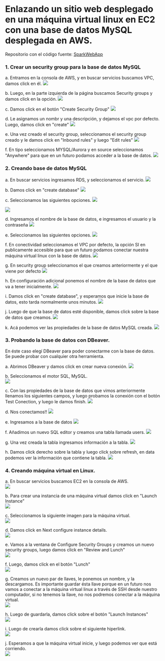# Enlazando un sitio web desplegado en una máquina virtual linux en EC2 con una base de datos MySQL desplegada en AWS.

Repositorio con el código fuente: [SparkWebApp](https://github.com/jcamilovelandiab/SparkWebAppMySQL-AWS)

### 1. Crear un security group para la base de datos MySQL

a. Entramos en la consola de AWS, y en buscar servicios buscamos VPC, damos click en él.
![](https://github.com/jcamilovelandiab/ArchitecturalPatternsAWS/blob/master/EC2-MySQL/images/ec2-mysql1.png)

b. Luego, en la parte izquierda de la página buscamos Security groups y damos click en la opción.
![](https://github.com/jcamilovelandiab/ArchitecturalPatternsAWS/blob/master/EC2-MySQL/images/ec2-mysql2.png)

c. Damos click en el botón "Create Security Group"
![](https://github.com/jcamilovelandiab/ArchitecturalPatternsAWS/blob/master/EC2-MySQL/images/ec2-mysql3.png)

d. Le asignamos un nombr y una descripción, y dejamos el vpc por defecto. Luego, damos click en "create"
![](https://github.com/jcamilovelandiab/ArchitecturalPatternsAWS/blob/master/EC2-MySQL/images/ec2-mysql4.PNG)

e. Una vez creado el security group, seleccionamos el security group creado y le damos click en "Inbound rules" y luego "Edit rules"
![](https://github.com/jcamilovelandiab/ArchitecturalPatternsAWS/blob/master/EC2-MySQL/images/ec2-mysql5.png)

f. En tipo seleccionamos MYSQL/Aurora y en source seleccionamos "Anywhere" para que en un futuro podamos acceder a la base de datos.
![](https://github.com/jcamilovelandiab/ArchitecturalPatternsAWS/blob/master/EC2-MySQL/images/ec2-mysql6.PNG)



### 2. Creando base de datos MySQL

a. En buscar servicios ingresamos RDS, y seleccionamos el servicio.
![](https://github.com/jcamilovelandiab/ArchitecturalPatternsAWS/blob/master/EC2-MySQL/images/ec2-mysql7.png)

b. Damos click en "create database"
![](https://github.com/jcamilovelandiab/ArchitecturalPatternsAWS/blob/master/EC2-MySQL/images/ec2-mysql8.png)

c. Seleccionamos las siguientes opciones.
![](https://github.com/jcamilovelandiab/ArchitecturalPatternsAWS/blob/master/EC2-MySQL/images/ec2-mysql9.PNG)


![](https://github.com/jcamilovelandiab/ArchitecturalPatternsAWS/blob/master/EC2-MySQL/images/ec2-mysql10.PNG)

d. Ingresamos el nombre de la base de datos, e ingresamos el usuario y la contraseña
![](https://github.com/jcamilovelandiab/ArchitecturalPatternsAWS/blob/master/EC2-MySQL/images/ec2-mysql11.PNG)

e. Seleccionamos las siguientes opciones.
![](https://github.com/jcamilovelandiab/ArchitecturalPatternsAWS/blob/master/EC2-MySQL/images/ec2-mysql12.PNG)

f. En conectividad seleccionamos el VPC por defecto, la opción SI en publicamente accesible para que un futuro podamos conectar nuestra máquina virtual linux con la base de datos.
![](https://github.com/jcamilovelandiab/ArchitecturalPatternsAWS/blob/master/EC2-MySQL/images/ec2-mysql13.PNG)

g. En security group seleccionamos el que creamos anteriormente y el que viene por defecto
![](https://github.com/jcamilovelandiab/ArchitecturalPatternsAWS/blob/master/EC2-MySQL/images/ec2-mysql14.PNG)

h. En configuración adicional ponemos el nombre de la base de datos que va a tener inicialmente.
![](https://github.com/jcamilovelandiab/ArchitecturalPatternsAWS/blob/master/EC2-MySQL/images/ec2-mysql15.png)

i. Damos click en "create database", y esperamos que inicie la base de datos, esto tarda normalmente unos minutos.
![](https://github.com/jcamilovelandiab/ArchitecturalPatternsAWS/blob/master/EC2-MySQL/images/ec2-mysql16.PNG)

j. Luego de que la base de datos esté disponible, damos click sobre la base de datos que creamos.
![](https://github.com/jcamilovelandiab/ArchitecturalPatternsAWS/blob/master/EC2-MySQL/images/ec2-mysql17.PNG)

k. Acá podemos ver las propiedades de la base de datos MySQL creada.
![](https://github.com/jcamilovelandiab/ArchitecturalPatternsAWS/blob/master/EC2-MySQL/images/ec2-mysql18.PNG)

### 3. Probando la base de datos con DBeaver.

En éste caso elegí DBeaver para poder conectarme con la base de datos. Se puede probar con cualquier otra herramienta.

a. Abrimos DBeaver y damos click en crear nueva conexión.
![](https://github.com/jcamilovelandiab/ArchitecturalPatternsAWS/blob/master/EC2-MySQL/images/ec2-mysql19.PNG)

b. Seleccionamos el motor SQL, MySQL.
<br />
![](https://github.com/jcamilovelandiab/ArchitecturalPatternsAWS/blob/master/EC2-MySQL/images/ec2-mysql20.PNG)

c. Con las propiedades de la base de datos que vimos anteriormente llenamos los siguientes campos, y luego probamos la conexión con el botón Test Conection, y luego le damos finish.
![](https://github.com/jcamilovelandiab/ArchitecturalPatternsAWS/blob/master/EC2-MySQL/images/ec2-mysql21.PNG)

d. Nos conectamos!!
![](https://github.com/jcamilovelandiab/ArchitecturalPatternsAWS/blob/master/EC2-MySQL/images/ec2-mysql22.PNG)

e. Ingresamos a la base de datos
![](https://github.com/jcamilovelandiab/ArchitecturalPatternsAWS/blob/master/EC2-MySQL/images/ec2-mysql23.PNG)

f. Añadimos un nuevo SQL editor y creamos una tabla llamada users.
![](https://github.com/jcamilovelandiab/ArchitecturalPatternsAWS/blob/master/EC2-MySQL/images/ec2-mysql24.PNG)

g. Una vez creada la tabla ingresamos información a la tabla.
![](https://github.com/jcamilovelandiab/ArchitecturalPatternsAWS/blob/master/EC2-MySQL/images/ec2-mysql25.PNG)

h. Damos click derecho sobre la tabla y luego click sobre refresh, en data podemos ver la información que contiene la tabla.
![](https://github.com/jcamilovelandiab/ArchitecturalPatternsAWS/blob/master/EC2-MySQL/images/ec2-mysql26.PNG)

### 4. Creando máquina virtual en Linux.

a. En buscar servicios buscamos EC2 en la consola de AWS.
<br />
![](https://github.com/jcamilovelandiab/ArchitecturalPatternsAWS/blob/master/EC2-MySQL/images/ec2-mysql27.png)

b. Para crear una instancia de una máquina virtual damos click en "Launch Instance"
<br />
![](https://github.com/jcamilovelandiab/ArchitecturalPatternsAWS/blob/master/EC2-MySQL/images/ec2-mysql28.PNG)

c. Seleccionamos la siguiente imagen para la máquina virtual.
<br />
![](https://github.com/jcamilovelandiab/ArchitecturalPatternsAWS/blob/master/EC2-MySQL/images/ec2-mysql29.PNG)

d. Damos click en Next configure instance details.
<br />
![](https://github.com/jcamilovelandiab/ArchitecturalPatternsAWS/blob/master/EC2-MySQL/images/ec2-mysql30.PNG)

e. Vamos a la ventana de Configure Security Groups y creamos un nuevo security groups, luego damos click en "Review and Lunch"
<br />
![](https://github.com/jcamilovelandiab/ArchitecturalPatternsAWS/blob/master/EC2-MySQL/images/ec2-mysql31.PNG)

f. Luego, damos click en el botón "Lunch"
<br />
![](https://github.com/jcamilovelandiab/ArchitecturalPatternsAWS/blob/master/EC2-MySQL/images/ec2-mysql32.PNG)

g. Creamos un nuevo par de llaves, le ponemos un nombre, y la descargamos. Es importante guardar ésta llave porque en un futuro nos vamos a conectar a la máquina virtual linux a través de SSH desde nuestro computador, si no tenemos la llave, no nos podremos conectar a la máquina virtual.
<br />
![](https://github.com/jcamilovelandiab/ArchitecturalPatternsAWS/blob/master/EC2-MySQL/images/ec2-mysql33.PNG)

h. Luego de guardarla, damos click sobre el botón "Launch Instances"
<br />
![](https://github.com/jcamilovelandiab/ArchitecturalPatternsAWS/blob/master/EC2-MySQL/images/ec2-mysql34.PNG)

i. Luego de crearla damos click sobre el siguiente hiperlink.
<br />
![](https://github.com/jcamilovelandiab/ArchitecturalPatternsAWS/blob/master/EC2-MySQL/images/ec2-mysql35.PNG)

j. Esperamos a que la máquina virtual inicie, y luego podemos ver que está corriendo.
<br />
![](https://github.com/jcamilovelandiab/ArchitecturalPatternsAWS/blob/master/EC2-MySQL/images/ec2-mysql36.PNG)
